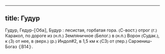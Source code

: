 
---
title: Гудур
---
Гудур, Гедур-⟦Оба⟧, Будур
: лесистая, горбатая гора. ⦅С-вост.⦆ отрог ⦅г.⦆ Каракол, по дороге из ⦅н.п.⦆ Земляничное ⦅Белог.⦆ в ⦅н.п.⦆ Ворон ⦅Судак.⦆, к ⦅З⦆ от нее, в ⦅верх.⦆ ⦅р.⦆ Индол#2, в 1,5 км к ⦅СЗ⦆ от ⦅пер.⦆ Сарэениш-Богаз ⦃В14⦄.
